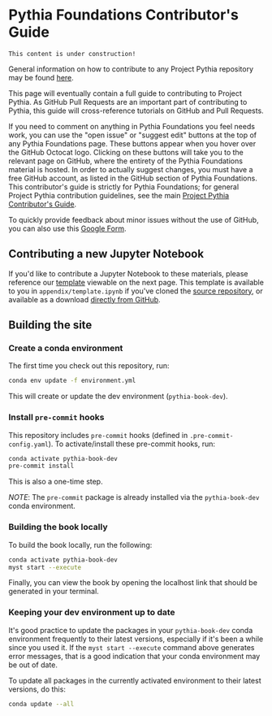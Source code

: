 # Pythia Foundations Contributor's Guide

```{note}
This content is under construction!
```

General information on how to contribute to any Project Pythia repository
may be found [here][pythia contributor's guide].

This page will eventually contain a full guide to contributing to Project Pythia. As GitHub Pull Requests are an important part of contributing to Pythia, this guide will cross-reference tutorials on GitHub and Pull Requests.

If you need to comment on anything in Pythia Foundations you feel needs work, you can use the "open issue" or "suggest edit" buttons at the top of any Pythia Foundations page. These buttons appear when you hover over the GitHub Octocat logo. Clicking on these buttons will take you to the relevant page on GitHub, where the entirety of the Pythia Foundations material is hosted. In order to actually suggest changes, you must have a free GitHub account, as listed in the GitHub section of Pythia Foundations. This contributor's guide is strictly for Pythia Foundations; for general Project Pythia contribution guidelines, see the main [Project Pythia Contributor's Guide][pythia contributor's guide].

To quickly provide feedback about minor issues without the use of GitHub, you can also use this [Google Form](https://docs.google.com/forms/d/e/1FAIpQLSeVa1TC9xM-dk7qIE2e8bsgSrIP82yYDNw3wew3J46eREJa4w/viewform?usp=sf_link).

## Contributing a new Jupyter Notebook

If you'd like to contribute a Jupyter Notebook to these materials, please reference our [template](template) viewable on the next page. This template is available to you in `appendix/template.ipynb` if you've cloned the [source repository](https://github.com/ProjectPythia/pythia-foundations), or available as a download [directly from GitHub](https://github.com/ProjectPythia/pythia-foundations/raw/main/appendix/template.ipynb).

## Building the site

### Create a conda environment

The first time you check out this repository, run:

```bash
conda env update -f environment.yml
```

This will create or update the dev environment (`pythia-book-dev`).

### Install `pre-commit` hooks

This repository includes `pre-commit` hooks (defined in `.pre-commit-config.yaml`). To activate/install these pre-commit hooks, run:

```bash
conda activate pythia-book-dev
pre-commit install
```

This is also a one-time step.

_NOTE_: The `pre-commit` package is already installed via the `pythia-book-dev` conda environment.

### Building the book locally

To build the book locally, run the following:

```bash
conda activate pythia-book-dev
myst start --execute
```

Finally, you can view the book by opening the localhost link that should be generated in your terminal.

### Keeping your dev environment up to date

It's good practice to update the packages in your `pythia-book-dev` conda environment frequently to their latest versions, especially if it's been a while since you used it. If the `myst start --execute` command above generates error messages, that is a good indication that your conda environment may be out of date.

To update all packages in the currently activated environment to their latest versions, do this:

```bash
conda update --all
```

[pythia contributor's guide]: https://projectpythia.org/pythia-contributing.html
